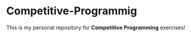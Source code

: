 # Competitive-Programmig

This is my personal repository for **Competitive Programming** exercises!
